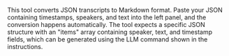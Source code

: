This tool converts JSON transcripts to Markdown format. Paste your JSON containing timestamps, speakers, and text into the left panel, and the conversion happens automatically. The tool expects a specific JSON structure with an "items" array containing speaker, text, and timestamp fields, which can be generated using the LLM command shown in the instructions.

<!-- Generated from commit: a1be73bf7de8175342f38bcbe7840c6f425ceae4 -->